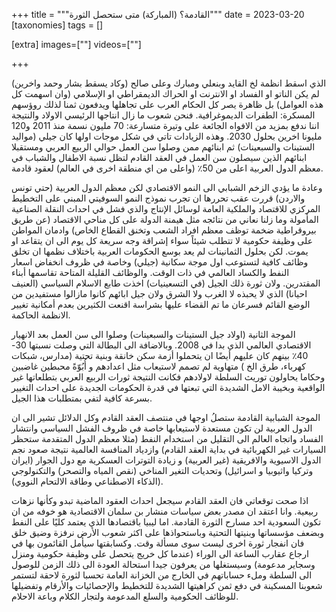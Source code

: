 
+++
title = """متى ستحصل الثورة ‪)‬المباركة‪(‬ القادمة؟"""
date = 2023-03-20
[taxonomies]
tags = []

[extra]
images=[""]
videos=[""]

+++

الذي اسقط انظمة لخ القايد وبنعلي ومبارك وعلى صالح (وكاد يسقط بشار وحمد واخرين) لم يكن الناتو او الفساد او الانترنت او الحراك الديمقراطي او الإسلامي (وان اسهمت كل هذه العوامل) بل ظاهرة يصر كل الحكام العرب على تجاهلها ويدفعون ثمنا لذلك روؤسهم المسكرة: الطفرات الديموغرافية. فنحن شعوب ما زال انتاجها الرئيسي الاولاد والنتيجة اننا ندفع بمزيد من الافواه الجائعة على وتيرة متسارعة: 70 مليون نسمة منذ 2011 و120 مليونا اخرين بحلول 2030. وهذه الزيادات تاتي في شكل موجات اولها كان جيلي (مواليد الستينات والسبعينات) ثم ابنائهم ممن وصلوا سن العمل حوالي الربيع العربي ومستقبلا ابنائهم الذين سيصلون سن العمل في العقد القادم لتظل نسبة الاطفال والشباب في معظم الدول العربية اعلى من 50٪؜ (واعلى من اي منطقة اخرى في العالم) لعقود قادمة. 

وعادة ما يؤدي الزخم الشبابي الى النمو الاقتصادي لكن معظم الدول العربية (حتي تونس والاردن) قررت عقب تحررها ان تجرب نموذج النمو السوفيتي المبني على التخطيط المركزي للاقتصاد والملكية العامة لوسائل الإنتاج والذي فشل في احداث النقلة الصناعية المأمولة وما زلنا نعاني من نتائجه مثل هيمنة الدولة على كل مناحي الاقتصاد (عن طريق بيروقراطية ضخمة توظف معظم افراد الشعب وتخنق القطاع الخاص) وادمان المواطن على وظيفة حكومية لا تتطلب شيئاً سواء إشراقة وجه سريعة كل يوم الى ان يتقاعد او يموت. لكن بحلول الثمانينات لم يعد بوسع الحكومات العربية باختلاف نظمها ان تخلق وظائف كافية لتستوعب اول موجة سكانية (جيلي) وخاصة في ظروف انخفاض اسعار النفط والكساد العالمي في ذات الوقت. والوظائف القليلة المتاحة تقاسمها أبناء المقتدرين. ولان ثورة ذلك الجيل (في التسعينيات) اخذت طابع الاسلام السياسي (العنيف احيانا) الذي لا يحبذه لا الغرب ولا الشرق ولان جيل ابائهم كانوا مازالوا مستفيدين من الوضع القائم فسرعان ما تم القضاء عليها بشراسة اقنعت الكثيرين بعدم أمكانية تغيير الانظمة الحاكمة. 
 
الموجة الثانية (اولاد جيل  الستينات والسبعينات) وصلوا الى سن العمل بعد الانهيار الاقتصادي العالمي الذي بدا في 2008. وبالاضافة الى البطالة التي وصلت نسبتها 30-40٪؜ بينهم كان عليهم أيضًا ان يتحملوا أزمة سكن خانقة وبنية تحتية (مدارس، شبكات كهرباء، طرق الخ ) متهاوية لم تصمم لاستيعاب مثل اعدادهم و أُبُوّةً محبطين غاضبين وحكاما يحاولون توريث السلطة لاولادهم فكانت النتيجة ثورات الربيع العربي بتطلعاتها غير الواقعية وبخيبة الامل الشديدة التي تبعتها في قدرة الحكومات الجديدة على احداث التغيير بسرعة كافية لتفي بمتطلبات هذا الجيل. 

الموجة الشبابية القادمة ستصلُ اوجها في منتصف العقد القادم وكل الدلائل تشير الى ان الدول العربية لن تكون مستعدة لاستيعابها خاصة في ظروف الفشل السياسي وانتشار الفساد واتجاه العالم الى التقليل من استخدام النفط (مثلا معظم الدول المتقدمة ستحظر السيارات غير الكهربائية في بداية العقد القادم) وازدياد المنافسة العالمية نتيجة صعود نجم الدول الاسيوية والافريقية (غير العربية) و زيادة التوترات العسكرية مع دول الجوار (ايران وتركيا واثيوبيا و اسرائيل) وتحديات التغير المناخي (نقص المياه والتصحر) والتكنولوجي (الذكاء الاصطناعي وطاقة الالتحام النووي). 

اذا صحت توقعاتي فان العقد القادم سيجعل احداث العقود الماضية تبدو وكأنها نزهات ربيعية. وانا اعتقد ان مصدر بعض سياسات منشار بن سلمان الاقتصادية هو خوفه من ان تكون  السعودية احد مسارح الثورة القادمة. اما ليبيا باقتصادها الذي يعتمد كليًا على النفط وبضعف مؤسساتها وبنيتها التحتية وباستحواذها على اكثر شعوب الأرض نرفزة وضيق خلق فان انفجار ثورة اخرى ليست سوى مسألة وقت. وكسابقتها سيأمل القائمون بها في ارجاع عقارب الساعة الى الوراء (عندما كل خريج يتحصل على وظيفة حكومية ومنزل وسجاير مدعومة) وسيستغلها من يعرفون جيدا استحالة العودة الى ذلك الزمن للوصول الى السلطة وملء حساباتهم في الخارج من الخزانة العامة تحسبا لثورة لاحقة لتستمر شعوبنا المسكينة في دفع ثمن كراهيتها الشديدة للتخطيط والإحصائيات والأرقام وتفضيلها للوظائف الحكومية والسلع المدعومة ولتجار الكلام وباعة الاحلام.
